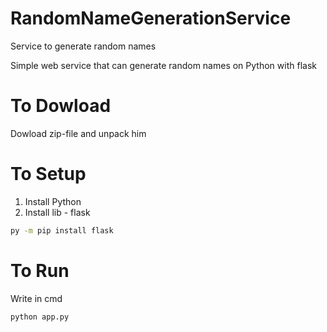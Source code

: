 # RandomNameGenerationService

Service to generate random names

Simple web service that can generate random names on Python with flask

# To Dowload

Dowload zip-file and unpack him

# To Setup

1. Install Python
2. Install lib - flask

```bash
py -m pip install flask
```

# To Run

Write in cmd

```bash
python app.py
```
